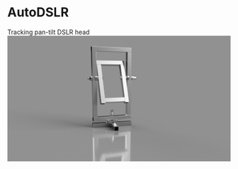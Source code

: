 # AutoDSLR
Tracking pan-tilt DSLR head
![The head](https://github.com/AutomaticBirdPhotography/AutoDSLR/blob/main/Motorisert_kamerahode_2021-Jan-22_10-43-36PM-000_CustomizedView906122989%20(2).png?raw=true)
